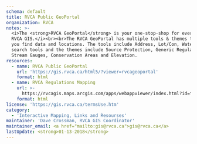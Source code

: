 ```yaml
---
schema: default
title: RVCA Public GeoPortal
organization: RVCA
notes: >-
  <i>The <strong>RVCA GeoPortal</strong> is your one-stop-shop for everything
  RVCA GIS.</i><br><br>The RVCA GeoPortal has multiple tools & themes to help
  you find data and locations. The tools include Address, Lot/Con, Water Feature
  search tools and the themes include Source Protection, Generic Regulations,
  Stream Gauges, Conservation Areas and Elevation.
resources:
  - name: RVCA Public GeoPortal
    url: 'https://gis.rvca.ca/html5/?viewer=rvcageoportal'
    format: html
  - name: RVCA Regulations Mapping
    url: >-
      https://rvcagis.maps.arcgis.com/apps/webappviewer/index.html?id=fd54fe0962284dc0a63deabc8357bb25
    format: html
license: 'https://gis.rvca.ca/termsUse.htm'
category:
  - 'Interactive Mapping, Links and Resourses'
maintainer: 'Dave Crossman, RVCA GIS Coordinator'
maintainer_email: <a href="mailto:gis@rvca.ca">gis@rvca.ca</a>
lastUpdate: <strong>01-13-2018</strong>
---
```

